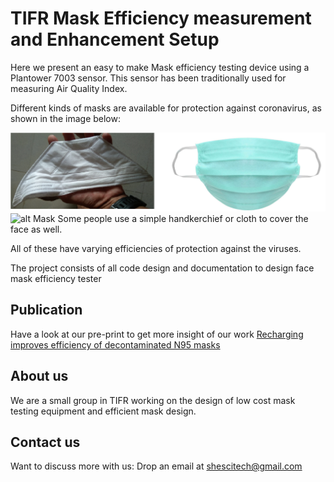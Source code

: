 # TIFR Mask Efficiency measurement and Enhancement Setup

Here we present an easy to make Mask efficiency testing device using a Plantower 7003 sensor.
This sensor has been traditionally used for measuring Air Quality Index.

Different kinds of masks are available for protection against coronavirus, as shown in the image below:

![alt Mask](https://github.com/shescitech/TIFR_Mask_Efficiency/blob/master/design/Masks.png)
![alt Mask](https://github.com/shescitech/TIFR_Mask_Efficiency/blob/master/design/N95Mask.png)
Some people use a simple handkerchief or cloth to cover the face as well.

All of these have varying efficiencies of protection against the viruses. 

The project consists of all code design and documentation to design face mask efficiency tester

## Publication
Have a look at our pre-print to get more insight of our work
[Recharging improves efficiency of decontaminated N95 masks](https://arxiv.org/abs/2004.13641)


## About us

We are a small group in TIFR working on the design of low cost mask testing equipment and efficient mask design. 


## Contact us

Want to discuss more with us:
Drop an email at shescitech@gmail.com
